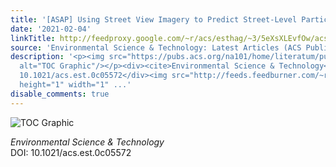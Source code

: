 ```yaml
---
title: '[ASAP] Using Street View Imagery to Predict Street-Level Particulate Air Pollution'
date: '2021-02-04'
linkTitle: http://feedproxy.google.com/~r/acs/esthag/~3/5eXsXLEvfOw/acs.est.0c05572
source: 'Environmental Science & Technology: Latest Articles (ACS Publications)'
description: '<p><img src="https://pubs.acs.org/na101/home/literatum/publisher/achs/journals/content/esthag/0/esthag.ahead-of-print/acs.est.0c05572/20210204/images/medium/es0c05572_0006.gif"
  alt="TOC Graphic"/></p><div><cite>Environmental Science & Technology</cite></div><div>DOI:
  10.1021/acs.est.0c05572</div><img src="http://feeds.feedburner.com/~r/acs/esthag/~4/5eXsXLEvfOw"
  height="1" width="1" ...'
disable_comments: true
---
```

<p><img src="https://pubs.acs.org/na101/home/literatum/publisher/achs/journals/content/esthag/0/esthag.ahead-of-print/acs.est.0c05572/20210204/images/medium/es0c05572_0006.gif" alt="TOC Graphic"/></p><div><cite>Environmental Science & Technology</cite></div><div>DOI: 10.1021/acs.est.0c05572</div><img src="http://feeds.feedburner.com/~r/acs/esthag/~4/5eXsXLEvfOw" height="1" width="1" ...